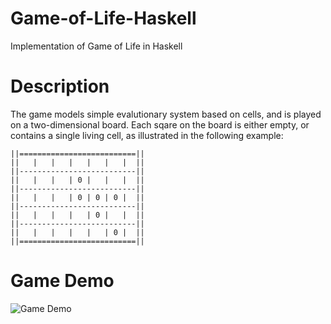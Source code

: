 # Game-of-Life-Haskell
Implementation of Game of Life in Haskell

# Description
The game models simple evalutionary system based on cells, and is played on a two-dimensional board. Each sqare on the board is either empty, or contains a single living cell, as illustrated in the following example:

```
||==========================||
||   |   |   |   |   |   |  ||
||--------------------------||
||   |   |   | 0 |   |   |  ||
||--------------------------||
||   |   |   | 0 | 0 | 0 |  ||
||--------------------------||
||   |   |   |   | 0 |   |  ||
||--------------------------||
||   |   |   |   |   | 0 |  ||
||==========================||
```

# Game Demo
![Game Demo](https://github.com/rst0git/Game-of-Life-Haskell/raw/master/GameOfLife.gif)
